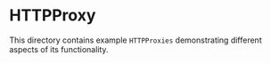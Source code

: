 # HTTPProxy

This directory contains example `HTTPProxies` demonstrating different aspects of its functionality.
